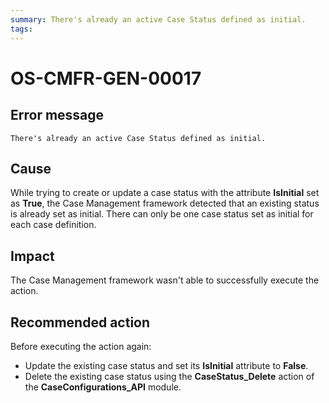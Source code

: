 ```yaml
---
summary: There's already an active Case Status defined as initial.
tags:
---
```


# OS-CMFR-GEN-00017

## Error message

`There's already an active Case Status defined as initial.`

## Cause

While trying to create or update a case status with the attribute **IsInitial** set as **True**, the Case Management framework detected that an existing status is already set as initial. There can only be one case status set as initial for each case definition.

## Impact

The Case Management framework wasn't able to successfully execute the action.

## Recommended action

Before executing the action again:

* Update the existing case status and set its **IsInitial** attribute to **False**.
* Delete the existing case status using the **CaseStatus_Delete** action of the **CaseConfigurations_API** module.
